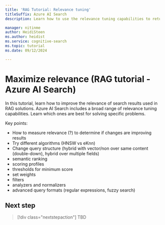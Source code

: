 ```yaml
---
title: 'RAG Tutorial: Relevance tuning'
titleSuffix: Azure AI Search
description: Learn how to use the relevance tuning capabilities to return high quality results for generative search.

manager: nitinme
author: HeidiSteen
ms.author: heidist
ms.service: cognitive-search
ms.topic: tutorial
ms.date: 09/12/2024

---
```


# Maximize relevance (RAG tutorial - Azure AI Search)

In this tutorial, learn how to improve the relevance of search results used in RAG solutions. Azure AI Search includes a broad range of relevance tuning capabilities. Learn which ones are best for solving specific problems.

Key points:

- How to measure relevance (?) to determine if changes are improving results
- Try different algorithms (HNSW vs eKnn)
- Change query structure (hybrid with vector/non over same content (double-down), hybrid over multiple fields)
- semantic ranking
- scoring profiles
- thresholds for minimum score
- set weights
- filters
- analyzers and normalizers
- advanced query formats (regular expressions, fuzzy search)

## Next step

> [!div class="nextstepaction"]
> TBD
